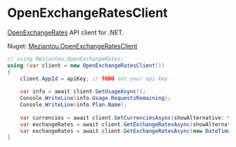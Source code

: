 # OpenExchangeRatesClient

[OpenExchangeRates](https://openexchangerates.org/) API client for .NET.

Nuget: [Meziantou.OpenExchangeRatesClient](https://www.nuget.org/packages/Meziantou.OpenExchangeRatesClient/)

````csharp
// using Meziantou.OpenExchangeRates;
using (var client = new OpenExchangeRatesClient())
{
    client.AppId = apiKey; // TODO set your api key
	
    var info = await client.GetUsageAsync();
    Console.WriteLine(info.Usage.RequestsRemaining);
    Console.WriteLine(info.Plan.Name);
    
    var currencies = await client.GetCurrenciesAsync(showAlternative: true);
    var exchangeRates = await client.GetExchangeRatesAsync(showAlternative: true);
    var exchangeRates = await client.GetExchangeRatesAsync(new DateTime(2017, 01, 01), showAlternative: true);
}
````
